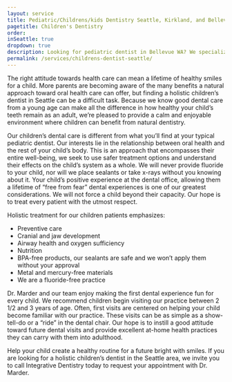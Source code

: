 ```yaml
---
layout: service
title: Pediatric/Childrens/kids Dentistry Seattle, Kirkland, and Bellevue, WA
pagetitle: Children's Dentistry
order:
inSeattle: true
dropdown: true
description: Looking for pediatric dentist in Bellevue WA? We specialize in pediatric dentistry and offer best dental care to infants, toddlers, children, and teens.
permalink: /services/childrens-dentist-seattle/
---
```


The right attitude towards health care can mean a lifetime of healthy smiles for a child. More parents are becoming aware of the many benefits a natural approach toward oral health care can offer, but finding a holistic children’s dentist in Seattle can be a difficult task. Because we know good dental care from a young age can make all the difference in how healthy your child’s teeth remain as an adult, we’re pleased to provide a calm and enjoyable environment where children can benefit from natural dentistry.

Our children’s dental care is different from what you’ll find at your typical pediatric dentist. Our interests lie in the relationship between oral health and the rest of your child’s body. This is an approach that encompasses their entire well-being, we seek to use safer treatment options and understand their effects on the child’s system as a whole. We will never provide fluoride to your child, nor will we place sealants or take x-rays without you knowing about it. Your child’s positive experience at the dental office, allowing them a lifetime of “free from fear” dental experiences is one of our greatest considerations. We will not force a child beyond their capacity. Our hope is to treat every patient with the utmost respect.

Holistic treatment for our children patients emphasizes:

* Preventive care
* Cranial and jaw development
* Airway health and oxygen sufficiency
* Nutrition
* BPA-free products, our sealants are safe and we won’t apply them without your approval
* Metal and mercury-free materials
* We are a fluoride-free practice

Dr. Marder and our team enjoy making the first dental experience fun for every child. We recommend children begin visiting our practice between 2 1/2 and 3 years of age. Often, first visits are centered on helping your child become familiar with our practice. These visits can be as simple as a show-tell-do or a “ride” in the dental chair. Our hope is to instill a good attitude toward future dental visits and provide excellent at-home health practices they can carry with them into adulthood.

Help your child create a healthy routine for a future bright with smiles. If you are looking for a holistic children’s dentist in the Seattle area, we invite you to call Integrative Dentistry today to request your appointment with Dr. Marder.
